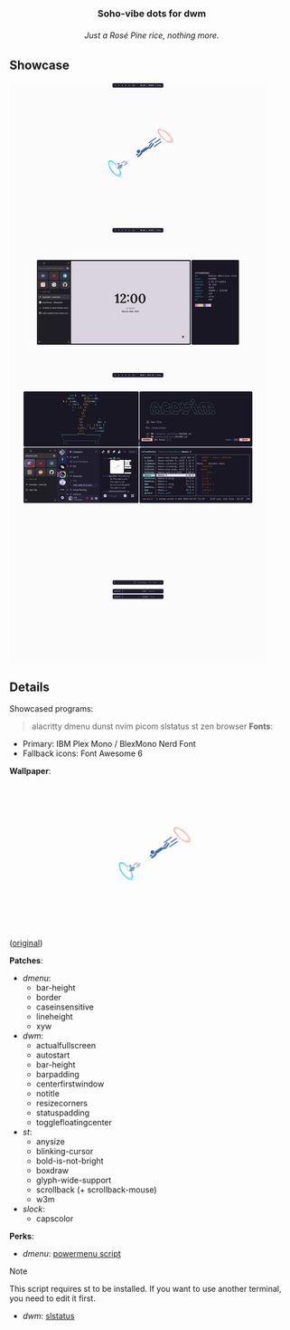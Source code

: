 ### **<p align=center>Soho-vibe dots for dwm**</p>
###### *<p align=center>Just a Rosé Pine rice, nothing more.</p>*
## Showcase
![](./showcase.png)
## Details
Showcased programs:
> alacritty
> dmenu
> dunst
> nvim
> picom
> slstatus
> st
> zen browser
**Fonts**:
* Primary: IBM Plex Mono / BlexMono Nerd Font
* Fallback icons: Font Awesome 6
  
**Wallpaper**: ![](./rosepine-portal-cake.png) ([original](./gruv-portal-cake.png))

**Patches**:
* *dmenu*:
    * bar-height
    * border
    * caseinsensitive
    * lineheight
    * xyw
* *dwm*:
    * actualfullscreen
    * autostart
    * bar-height
    * barpadding
    * centerfirstwindow
    * notitle
    * resizecorners
    * statuspadding
    * togglefloatingcenter
* *st*:
    * anysize
    * blinking-cursor
    * bold-is-not-bright
    * boxdraw
    * glyph-wide-support
    * scrollback (+ scrollback-mouse)
    * w3m
* *slock*:
    * capscolor

**Perks**:
* *dmenu*: [powermenu script](./dmenu/powermenu.sh)
> [!NOTE]
> This script requires st to be installed. If you want to use another terminal, you need to edit it first.
* *dwm*: [slstatus](./slstatus/)

